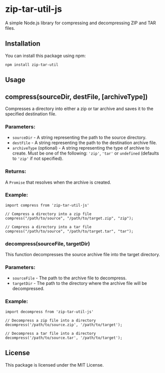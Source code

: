 # zip-tar-util-js

A simple Node.js library for compressing and decompressing ZIP and TAR files.

## Installation

You can install this package using npm:

```
npm install zip-tar-util
```

## Usage

## compress(sourceDir, destFile, [archiveType])

Compresses a directory into either a zip or tar archive and saves it to the specified destination file.

### Parameters:

- `sourceDir` - A string representing the path to the source directory.
- `destFile` - A string representing the path to the destination archive file.
- `archiveType` (optional) - A string representing the type of archive to create. Must be one of the following: `'zip'`, `'tar'` or `undefined` (defaults to `'zip'` if not specified).

### Returns:

A `Promise` that resolves when the archive is created.

### Example:

```
import compress from 'zip-tar-util-js'

// Compress a directory into a zip file
compress("/path/to/source", "/path/to/target.zip", "zip");

// Compress a directory into a tar file
compress("/path/to/source", "/path/to/target.tar", "tar");
```

### decompress(sourceFile, targetDir)

This function decompresses the source archive file into the target directory.

### Parameters:

- `sourceFile` - The path to the archive file to decompress.
- `targetDir` - The path to the directory where the archive file will be decompressed.

### Example:

```
import decompress from 'zip-tar-util-js'

// Decompress a zip file into a directory
decompress('/path/to/source.zip', '/path/to/target');

// Decompress a tar file into a directory
decompress('/path/to/source.tar', '/path/to/target');

```

## License

This package is licensed under the MIT License.
